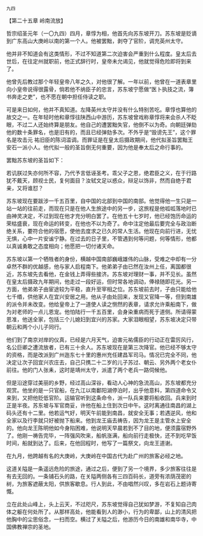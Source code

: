     九四 

   【第二十五章 岭南流放】

   哲宗绍圣元年（一〇九四）四月，章惇为相，他首先向苏东坡开刀。苏东坡是贬谪到广东高山大庚岭以南的第一个人。他被罢黜，剥夺了官阶，调充英州太守。

   他并非不知道会有这类情形，不过不知道第二次迫害会严重到什么程度。皇太后去世后，在往定州就职前，他正式辞行时，皇帝未允谒见，他就觉得危险即将到来了。

   他曾先后教过那个年轻皇帝八年之久，对他很了解。一年以前，他曾在一道表章里向小皇帝说得很露骨，倘若他不纳臣子的忠言，苏东坡宁愿做“医卜执技之流，簿书奔走之吏”，也不愿在朝中担任侍读之职。

   可是来日如何，他并不真知道。左降英州太守并没有什么特别苦吃。章惇也算他的故交之一。在年轻时他和章惇往陕西山中游历，苏东坡曾戏称章惇将来会杀人不眨眼，不过二人还始终算是朋友。他自己的遭罢黜失官，他倒不以为奇。向朝廷弹劾他的数十条罪名，也是旧有的，而且已经弹劾多次。不外乎是“毁谤先王”，这个罪名是攻击元 祐旧臣的陈词滥调。而罪证是在皇太后摄政期间，他代拟圣旨罢黜王安石一派小人。他代拟一般的圣旨倒无何重要，因为他是奉太后之命行事的。

   罢黜苏东坡的圣旨如下：

   若讥朕过失亦何所不容，乃代予言低诬圣考。乖父子之恩，绝君臣之义，在于行路犹不戴天，顾视士民，复何面目？汝轼文足以惑众，辩足以饰非，然而自绝于君亲，又将谁怼？

   苏东坡现在要跋涉一千五百里，自中国的北部到中国的南部。他觉得他一生只是一站一站的往前走，而现在只是在他人生旅途中的另一步，这旅程是他呱呱落地时已由神灵决定，不过到现在他才充分明白罢了。在他五十七岁时，他已经饱历命运的荣枯盛衰，现在命运的转变，在他也不以为奇了。命中注定他最后要完全与政治断绝关系，要符合他的宿愿，使他去度求之已久的常人生活。他现在向前行进，无忧无惧，心中一片安谧宁静。在过去的日子里，不管遇到何等问题，何等情形，他都以真诚勇敢之态度相向；他愿把一切付诸天命。

   苏东坡以第一个牺牲者的身份，横越中国南部巍峨雄伟的山脉，受难之中却有一分卓然不群的优越感，他与家人启程南下。他弟弟子由已然在汝州上任，离国都很近，苏东坡先去看他，在金钱上弄得些接济。苏东坡对理财一事，并不见长。虽然在皇太后摄政九年期间，他走过一段好运，但时常各地调动，俸禄随即花光。另一方面，他弟弟子由宦途较为平稳，直升至宰相之位。苏东坡前去时，子由只能给他七千缗，供他家人在宜兴安居之用。他从子由处回来，发现又官降一等，但到南雄的派令并未改变。他给皇帝上了一道使人读之恻然的表章，请求允许乘船南下，做为对老师的一点儿恩宠。他怕陆行一千五百里，会身染重病而死于道侧。所请得蒙恩准，他送全家，包括三个儿媳妇到宜兴的苏家。大家泪眼相望，苏东坡决定只带朝云和两个小儿子同行。

   他们到了南京对岸的仪真，已经是六月天气，迫害元祐儒臣的行动正在雷厉风行，名公巨卿之遭流放者，已有三十余人。苏东坡现在是第三次降官。他已经不够太守的资格，而是改派到广州迤东七十里的惠州充任建昌军司马。情况已完全不同，他决定让次子回宜兴农庄去，自己只携二十二岁的儿子苏过、朝云、另外两个老女仆前往。他的门人张耒，这时是靖州太守，派遣了两个老兵一路伺候他。

   但是沿途穿过美丽的乡野，经过高山深谷，看动人心神的急流高山，苏东坡都充分观赏。他坐的是一只官船，在九江以南鄱阳湖停泊时，出乎他意料，第四道命令又来到，又把他贬低官阶。运输官听到这条命令，派一队兵来要将船收回。兵来到时正是半夜。苏东坡与军官商妥，许他在船上住到次日中午。这时离通往南昌的湖上码头还有十二里。他若运气好，明天午前能到南昌，就安全无事；若遇逆风，他和全家以及行李就只好被抛下船来。他到龙王庙去祷告，因为龙王是主管水上安全的。他向龙王陈明他如今身陷困难，他说明天早晨若到不了目的地，便须露宿野外了。他刚一祷告完毕，一阵强风吹来，船帆涨满，船向前行走极快，还不到吃早饭时间，船就到达了。后来，在他回程时，他写了一篇祭文，向龙王道谢。

   在九月，他跨越有名的大庚岭，大庚岭在中国古代为赴广州的旅客必经之地。

   这道关隘是一条遥远危险的旅途，通过之后，便到了另一个境界，多少旅客往往是有去无回的。一条铺石头的路，在关隘两侧各有三四百码长，道旁有浓荫茂密的树，为旅客遮蔽太阳，供旅客歇息。行人到此，不由唱然兴叹，多在岩石上题诗寄慨。

   立在此处山峰上，头上云天，不过咫尺，苏东坡觉得自己犹如梦游，不复知自己肉体之躯在何处所了。从那样高处，他能看到人的渺小，行为的卑鄙，山上的清风把他胸中的尘思俗念，一扫而空。横过了关隘之后，他游历今日的南雄和南华寺，中国佛教禅宗的圣地。

